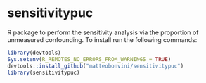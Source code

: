 # sensitivitypuc
R package to perform the sensitivity analysis via the proportion of unmeasured confounding. To install run the following commands: <br />

```R
library(devtools) 
Sys.setenv(R_REMOTES_NO_ERRORS_FROM_WARNINGS = TRUE) 
devtools::install_github("matteobonvini/sensitivitypuc") 
library(sensitivitypuc)
```
